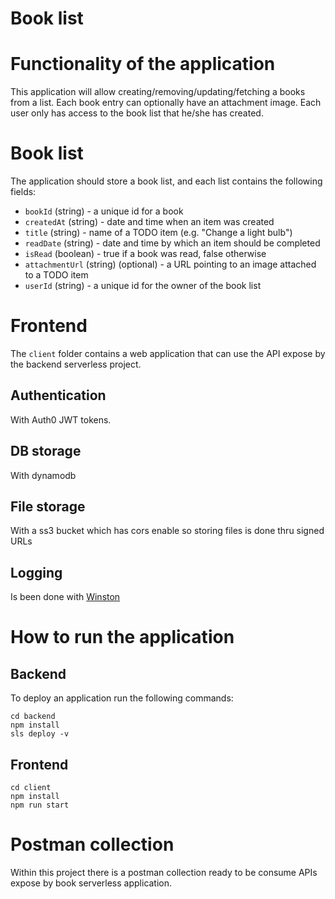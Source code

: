 # Book list

# Functionality of the application

This application will allow creating/removing/updating/fetching a books from a list. Each book entry can optionally have an attachment image. Each user only has access to the book list that he/she has created.

# Book list

The application should store a book list, and each list contains the following fields:

* `bookId` (string) - a unique id for a book
* `createdAt` (string) - date and time when an item was created
* `title` (string) - name of a TODO item (e.g. "Change a light bulb")
* `readDate` (string) - date and time by which an item should be completed
* `isRead` (boolean) - true if a book was read, false otherwise
* `attachmentUrl` (string) (optional) - a URL pointing to an image attached to a TODO item
* `userId` (string) - a unique id for the owner of the book list

# Frontend

The `client` folder contains a web application that can use the API expose by the backend serverless project.

## Authentication

With Auth0 JWT tokens.

## DB storage

With dynamodb

## File storage

With a ss3 bucket which has cors enable so storing files is done thru signed URLs

## Logging

Is been done with [Winston](https://github.com/winstonjs/winston)

# How to run the application

## Backend

To deploy an application run the following commands:

```
cd backend
npm install
sls deploy -v
```

## Frontend

```
cd client
npm install
npm run start
```

# Postman collection

Within this project there is a postman collection ready to be consume APIs expose by book serverless application.
